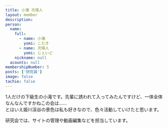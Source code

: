 ```yaml
---
title: 小滝 次瑛人
layout: member
description: 
person:
  name:
    full:
      - name: 小滝
        yomi: こたき
      - name: 次瑛人
        yomi: じぇいど
    nickname: null
  acounts: null
membershipNumber: 5
posts: ['研究員']
image: false
tachie: false
---
```

1人だけの下級生の小滝です。先輩に誘われて入ってみたんですけど、一体全体なんなんですかねこの会は……  
とはいえ姫川渓谷の景色は私も好きなので、色々活動していけたと思います。

研究会では、サイトの管理や動画編集などを担当しています。